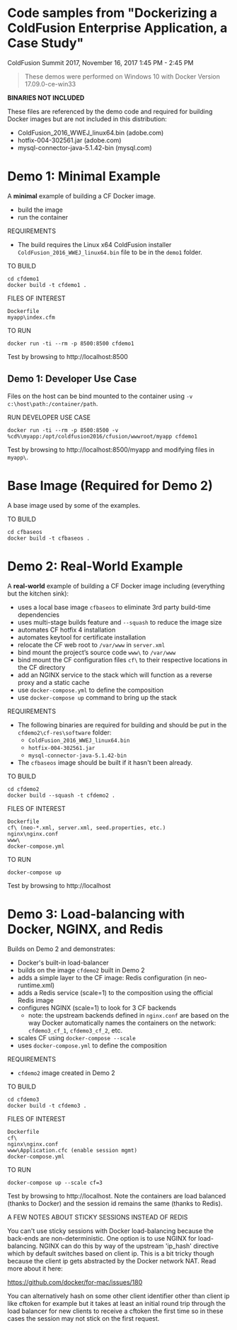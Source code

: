 # Code samples from "Dockerizing a ColdFusion Enterprise Application, a Case Study"

ColdFusion Summit 2017, November 16, 2017 1:45 PM - 2:45 PM

>These demos were performed on Windows 10 with Docker Version 17.09.0-ce-win33

**BINARIES NOT INCLUDED**

These files are referenced by the demo code and required for building Docker images but are not included in this distribution:

- ColdFusion_2016_WWEJ_linux64.bin (adobe.com)
- hotfix-004-302561.jar (adobe.com)
- mysql-connector-java-5.1.42-bin (mysql.com)


# Demo 1: Minimal Example

A **minimal** example of building a CF Docker image.

- build the image
- run the container

REQUIREMENTS

- The build requires the Linux x64 ColdFusion installer `ColdFusion_2016_WWEJ_linux64.bin` file to be in the `demo1` folder.

TO BUILD

    cd cfdemo1
    docker build -t cfdemo1 .

FILES OF INTEREST

    Dockerfile
    myapp\index.cfm

TO RUN

    docker run -ti --rm -p 8500:8500 cfdemo1

Test by browsing to http://localhost:8500


## Demo 1: Developer Use Case

Files on the host can be bind mounted to the container using `-v c:\host\path:/container/path`.

RUN DEVELOPER USE CASE

    docker run -ti --rm -p 8500:8500 -v %cd%\myapp:/opt/coldfusion2016/cfusion/wwwroot/myapp cfdemo1

Test by browsing to http://localhost:8500/myapp and modifying files in  `myapp\`.


# Base Image (Required for Demo 2)

A base image used by some of the examples.

TO BUILD

    cd cfbaseos
    docker build -t cfbaseos .


# Demo 2: Real-World Example

A **real-world** example of building a CF Docker image including (everything but the kitchen sink):

- uses a local base image `cfbaseos` to eliminate 3rd party build-time dependencies
- uses multi-stage builds feature and `--squash` to reduce the image size
- automates CF hotfix 4 installation
- automates keytool for certificate installation
- relocate the CF web root to `/var/www` in `server.xml`
- bind mount the project’s source code `www\` to `/var/www`
- bind mount the CF configuration files `cf\` to their respective locations in the CF directory
- add an NGINX service to the stack which will function as a reverse proxy and a static cache
- use `docker-compose.yml` to define the composition
- use `docker-compose up` command to bring up the stack

REQUIREMENTS

- The following binaries are required for building and should be put in the `cfdemo2\cf-res\software` folder:
  - `ColdFusion_2016_WWEJ_linux64.bin`
  - `hotfix-004-302561.jar`
  - `mysql-connector-java-5.1.42-bin`
- The `cfbaseos` image should be built if it hasn't been already.

TO BUILD

    cd cfdemo2
    docker build --squash -t cfdemo2 .

FILES OF INTEREST

    Dockerfile
    cf\ (neo-*.xml, server.xml, seed.properties, etc.)
    nginx\nginx.conf
    www\
    docker-compose.yml

TO RUN

    docker-compose up

Test by browsing to http://localhost


# Demo 3: Load-balancing with Docker, NGINX, and Redis

Builds on Demo 2 and demonstrates:

- Docker's built-in load-balancer
- builds on the image `cfdemo2` built in Demo 2
- adds a simple layer to the CF image: Redis configuration (in neo-runtime.xml)
- adds a Redis service (scale=1) to the composition using the official Redis image
- configures NGINX (scale=1) to look for 3 CF backends
  - note: the upstream backends defined in `nginx.conf` are based on the way Docker automatically names the containers on the network: `cfdemo3_cf_1`, `cfdemo3_cf_2`, etc.
- scales CF using `docker-compose --scale`
- uses `docker-compose.yml` to define the composition

REQUIREMENTS

- `cfdemo2` image created in Demo 2

TO BUILD

    cd cfdemo3
    docker build -t cfdemo3 .

FILES OF INTEREST

    Dockerfile
    cf\
    nginx\nginx.conf
    www\Application.cfc (enable session mgmt)
    docker-compose.yml

TO RUN

    docker-compose up --scale cf=3

Test by browsing to http://localhost. Note the containers are load balanced (thanks to Docker) and the session id remains the same (thanks to Redis).

A FEW NOTES ABOUT STICKY SESSIONS INSTEAD OF REDIS

You can't use sticky sessions with Docker load-balancing because the back-ends are non-deterministic.
One option is to use NGINX for load-balancing. NGINX can do this by way of the upstream 'ip_hash' directive which by default switches based on client ip. This is a bit tricky though because the client ip gets abstracted by the Docker network NAT. Read more about it here:

https://github.com/docker/for-mac/issues/180

You can alternatively hash on some other client identifier other than client ip like cftoken for example but it takes at least an initial round trip through the load balancer for new clients to receive a cftoken the first time so in these cases the session may not stick on the first request.


